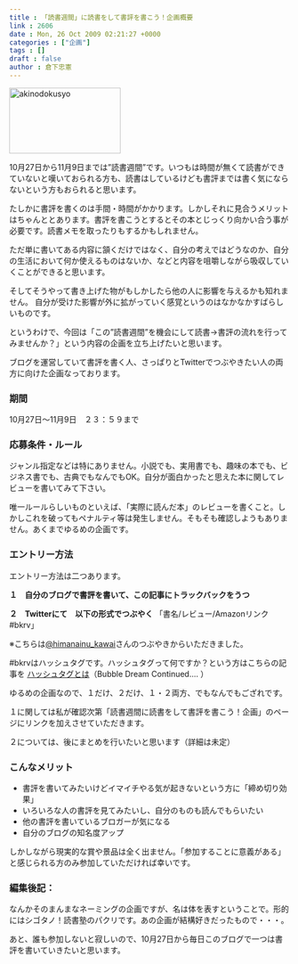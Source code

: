 ```yaml
---
title : 「読書週間」に読書をして書評を書こう！企画概要
link : 2606
date : Mon, 26 Oct 2009 02:21:27 +0000
categories : ["企画"]
tags : []
draft : false
author : 倉下忠憲
---
```


<img src="https://rashita.net/blog/wp-content/uploads/2009/10/akinodokusyo1.jpg" alt="akinodokusyo" title="akinodokusyo" width="200" height="118" class="alignnone size-full wp-image-2611" />

10月27日から11月9日までは”読書週間”です。いつもは時間が無くて読書ができていないと嘆いておられる方も、読書はしているけども書評までは書く気にならないという方もおられると思います。

たしかに書評を書くのは手間・時間がかかります。しかしそれに見合うメリットはちゃんととあります。書評を書こうとするとその本とじっくり向かい合う事が必要です。読書メモを取ったりもするかもしれません。

ただ単に書いてある内容に頷くだけではなく、自分の考えではどうなのか、自分の生活において何か使えるものはないか、などと内容を咀嚼しながら吸収していくことができると思います。

そしてそうやって書き上げた物がもしかしたら他の人に影響を与えるかも知れません。
自分が受けた影響が外に拡がっていく感覚というのはなかなかすばらしいものです。

というわけで、今回は「この”読書週間”を機会にして読書→書評の流れを行ってみませんか？」という内容の企画を立ち上げたいと思います。

ブログを運営していて書評を書く人、さっぱりとTwitterでつぶやきたい人の両方に向けた企画なっております。

<h3>期間</h3>
10月27日～11月9日　２３：５９まで

<h3>応募条件・ルール</h3>
ジャンル指定などは特にありません。小説でも、実用書でも、趣味の本でも、ビジネス書でも、古典でもなんでもOK。自分が面白かったと思えた本に関してレビューを書いてみて下さい。

唯一ルールらしいものといえば、「実際に読んだ本」のレビューを書くこと。しかしこれを破ってもペナルティ等は発生しません。そもそも確認しようもありません。あくまでゆるめの企画です。

<h3>エントリー方法</h3>
エントリー方法は二つあります。

<strong>１　自分のブログで書評を書いて、この記事にトラックバックをうつ</strong>

<strong>２　Twitterにて　以下の形式でつぶやく</strong>
 「書名/レビュー/Amazonリンク #bkrv」
 
 ※こちらは<a href="http://twitter.com/himanainu_kawai">@himanainu_kawai</a>さんのつぶやきからいただきました。

#bkrvはハッシュタグです。ハッシュタグって何ですか？という方はこちらの記事を
<a href="http://blog.livedoor.jp/eggmen8/archives/51222096.html">ハッシュタグとは</a>（Bubble Dream Continued.... ）


ゆるめの企画なので、１だけ、２だけ、１・２両方、でもなんでもござれです。

１に関しては私が確認次第「読書週間に読書をして書評を書こう！企画」のページにリンクを加えさせていただきます。

２については、後にまとめを行いたいと思います（詳細は未定）

<h3>こんなメリット</h3>

<ul>
<li>書評を書いてみたいけどイマイチやる気が起きないという方に「締め切り効果」</li>
<li>いろいろな人の書評を見てみたいし、自分のものも読んでもらいたい</li>
<li>他の書評を書いているブロガーが気になる</li>
<li>自分のブログの知名度アップ</li>
</ul>



しかしながら現実的な賞や景品は全く出ません。「参加することに意義がある」と感じられる方のみ参加していただければ幸いです。

<h3>編集後記：</h3>
なんかそのまんまなネーミングの企画ですが、名は体を表すということで。形的にはシゴタノ！読書塾のパクリです。あの企画が結構好きだったもので・・・。

あと、誰も参加しないと寂しいので、10月27日から毎日このブログで一つは書評を書いていきたいと思います。